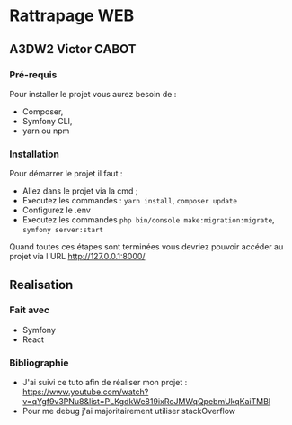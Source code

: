 # Rattrapage WEB
## A3DW2 Victor CABOT
### Pré-requis

Pour installer le projet vous aurez besoin de :
* Composer,
* Symfony CLI,
* yarn ou npm

### Installation


Pour démarrer le projet il faut :
- Allez dans le projet via la cmd ;
- Executez les commandes : ``yarn install``, ``composer update``
- Configurez le .env
- Executez les commandes ``php bin/console make:migration:migrate``, ``symfony server:start``

Quand toutes ces étapes sont terminées vous devriez pouvoir accéder au projet via l'URL http://127.0.0.1:8000/

## Realisation
### Fait avec

* Symfony
* React

### Bibliographie

* J'ai suivi ce tuto afin de réaliser mon projet : https://www.youtube.com/watch?v=qYgf9v3PNu8&list=PLKgdkWe819ixRoJMWqQpebmUkqKaiTMBl
* Pour me debug j'ai majoritairement utiliser stackOverflow
